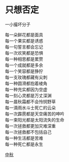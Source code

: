 # 只想否定
一小撮坏分子

每一朵鲜花都是面具\
每一个果实都是诱惑\
每一句誓言都会忘记\
每一次欢笑都是恐惧\
每一种相思都是累赘\
每一个成就都是多余\
每一个笑容都是狰狞\
每一支玫瑰都藏有尖刺\
每一种圆滑都抱着棱角\
每一种充实都因为空虚\
每一刻心灵都是万丈深渊\
每一晨秋霜都不会怜悯野草\
每一滴雨水斗士死亡的云朵\
每一次霹雳都是天空痛苦的呻吟\
每一束阳光都是太阳流失的生命\
每一次拯救都更加灾难深重\
每一次拯救都不包括自己\
每一种生活都是苦难\
每一种死亡都是永生


[中秋](d9a0dce2c5034149b48309f74d102172.md)
